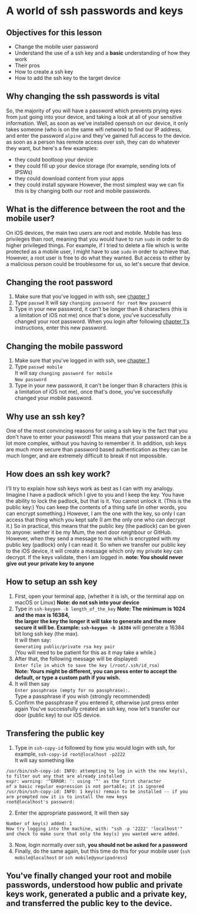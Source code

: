 # A world of ssh passwords and keys 


## Objectives for this lesson
* Change the mobile user password
* Understand the use of a ssh key  and a **basic** understanding of how they work
* Their pros
* How to create a ssh key
* How to add the ssh key to the target device

## Why changing the ssh passwords is vital
So, the majority of you will have a password which prevents prying eyes from just going into your device, and taking a look at all of your sensitive information. Well, as soon as we've installed openssh on our device, it only takes someone (who is on the same wifi network) to find our IP address, and enter the password `alpine` and they've gained full access to the device.
as soon as a person has remote access over ssh, they can do whatever they want, but here's a few examples:
* they could bootloop your device
* they could fill up your device storage (for example, sending lots of IPSWs)
* they could download content from your apps
* they could install spyware
However, the most simplest way we can fix this is by changing both our root and mobile passwords.

## What is the difference between the root and the mobile user?
On iOS devices, the main two users are root and mobile. Mobile has less privileges than root, meaning that you would have to run `sudo` in order to do higher privileged things. For example, if I tried to delete a file which is write protected as a mobile user, I might have to use `sudo` in order to achieve that. However, a root user is free to do what they wanted. But access to either by   a malicious person could be troublesome for us, so let's secure that device.

## Changing the root password
1. Make sure that you've logged in with ssh, see [chapter 1](https://github.com/demhademha/tweak-development-guide/blob/master/chapter-1.md)
2. Type `passwd`
It will say `changing password for root`
`New password`
3. Type in your new password, it can't be longer than 8 characters (this is a limitation of iOS not me)
once that's done, you've successfully changed your root password. When you login after following [chapter 1's](https://github.com/demhademha/tweak-development-guide/blob/master/chapter-1.md) instructions, enter this new password.

## Changing the mobile password
1. Make sure that you've logged in with ssh, see [chapter 1](https://github.com/demhademha/tweak-development-guide/blob/master/chapter-1.md)
2. Type `passwd mobile`\
It will say `changing password for mobile`\
`New password`
3. Type in your new password, it can't be longer than 8 characters (this is a limitation of iOS not me), once that's done, you've successfully changed your mobile password.

## Why use an ssh key?
One of the most convincing reasons for using a ssh key is the fact that you don't have to enter your password! This means that your password can be a lot more complex, without you having to remember it. In addition, ssh keys are much more secure than password based authentication as they can be much longer, and are extremely difficult to break if not impossible.

## How does an ssh key work?
I'll try to explain how ssh keys work as best as I can with my analogy.\
Imagine I have a padlock which I give to you and I keep the key. You have the ability to lock the padlock, but that is it. You cannot unlock it. (This is the public key:) You can keep the contents of a thing safe (in other words, you can encrypt something.) However, I am the one with the key, so only I can access that thing which you kept safe (I am the only one who can decrypt it.) So in practical, this means that the public key (the padlock) can be given to anyone: wether it be my Mum, the next door neighbour or GitHub. However, when they send a message to me which is encrypted with my public key (padlock) only I can read it. So when we transfer our public key to the iOS device, it will create a message which only my private key can decrypt. If the keys validate, then I am logged in. 
**note: You should never give out your private key to anyone**

## How to setup an ssh key
1. First, open your terminal app, (whether it is ish, or the terminal app on macOS or Linux)
**Note: do not ssh into your device**
2. Type in `ssh-keygen -b length_of_the_key` **Note: The minimum is 1024 and the max is 16384,\
the larger the key the longer it will take to generate and the more secure it will be. Example: `ssh-keygen -b 16384`** will generate a 16384 bit long ssh key (the max).\
It will then say: \
`Generating public/private rsa key pair` \
(You will need to be patient for this as it may take a while.)
3. After that, the following message will be displayed: \
`Enter file in which to save the key (/root/.ssh/id_rsa)` \
**Note: Yours might be different, you can press enter to accept the default, or type a custom path if you wish.**
4. It will then say \
`Enter passphrase (empty for no passphrase):`. \
Type a passphrase if you wish (strongly recommended)
5. Confirm the passphrase if you entered it, otherwise just press enter again
You've successfully created an ssh key, now let's transfer our door (public key) to our iOS device.

## Transfering the public key
1. Type in `ssh-copy-id` followed by how you would login with ssh, for example, `ssh-copy-id root@localhost -p2222`\
It will say something like
```
/usr/bin/ssh-copy-id: INFO: attempting to log in with the new key(s), to filter out any that are already installed
expr: warning: '^ERROR: ': using '^' as the first character
of a basic regular expression is not portable; it is ignored
/usr/bin/ssh-copy-id: INFO: 1 key(s) remain to be installed -- if you are prompted now it is to install the new keys
root@localhost's password:
```
2. Enter the appropriate password,
It will then say
```
Number of key(s) added: 1
Now try logging into the machine, with: "ssh -p '2222' 'localhost'" and check to make sure that only the key(s) you wanted were added.
```
3. Now, login normally over ssh, **you should not be asked for a password**
4. Finally, do the same again, but this time do this for your mobile user (`ssh mobile@localhost` or `ssh mobile@youripadress`)
## You've finally changed your root and mobile passwords, understood how public and private keys work, generated a public and a private key, and transferred the public key to the device.
